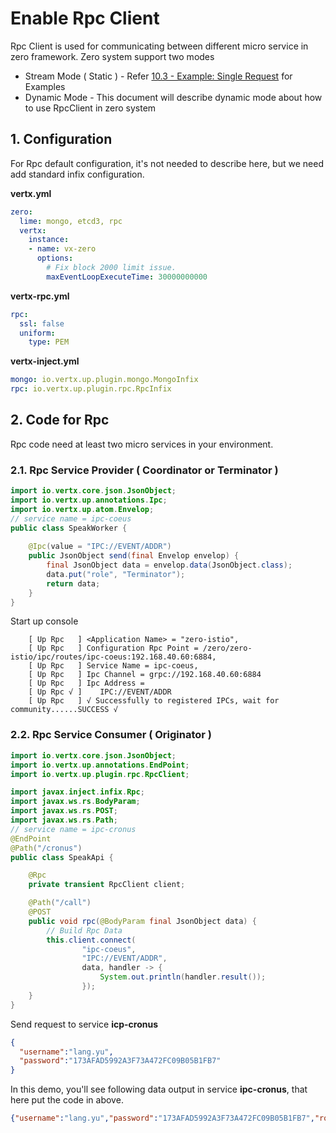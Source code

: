 # Enable Rpc Client

Rpc Client is used for communicating between different micro service in zero framework. Zero system support two modes

* Stream Mode \( Static \) - Refer [10.3 - Example: Single Request](/doc/103-example-single-request.md) for Examples
* Dynamic Mode - This document will describe dynamic mode about how to use RpcClient in zero system

## 1. Configuration

For Rpc default configuration, it's not needed to describe here, but we need add standard infix configuration.

**vertx.yml**

```yaml
zero:
  lime: mongo, etcd3, rpc
  vertx:
    instance:
    - name: vx-zero
      options:
        # Fix block 2000 limit issue.
        maxEventLoopExecuteTime: 30000000000
```

**vertx-rpc.yml**

```yaml
rpc:
  ssl: false
  uniform:
    type: PEM
```

**vertx-inject.yml**

```yaml
mongo: io.vertx.up.plugin.mongo.MongoInfix
rpc: io.vertx.up.plugin.rpc.RpcInfix
```

## 2. Code for Rpc

Rpc code need at least two micro services in your environment.

### 2.1. Rpc Service Provider \( Coordinator or Terminator \)

```java
import io.vertx.core.json.JsonObject;
import io.vertx.up.annotations.Ipc;
import io.vertx.up.atom.Envelop;
// service name = ipc-coeus
public class SpeakWorker {
    
    @Ipc(value = "IPC://EVENT/ADDR")
    public JsonObject send(final Envelop envelop) {
        final JsonObject data = envelop.data(JsonObject.class);
        data.put("role", "Terminator");
        return data;
    }
}
```

Start up console

```
	[ Up Rpc   ] <Application Name> = "zero-istio",
	[ Up Rpc   ] Configuration Rpc Point = /zero/zero-istio/ipc/routes/ipc-coeus:192.168.40.60:6884, 
	[ Up Rpc   ] Service Name = ipc-coeus,
	[ Up Rpc   ] Ipc Channel = grpc://192.168.40.60:6884
	[ Up Rpc   ] Ipc Address = 
	[ Up Rpc √ ] 	IPC://EVENT/ADDR
	[ Up Rpc   ] √ Successfully to registered IPCs, wait for community......SUCCESS √
```

### 2.2. Rpc Service Consumer \( Originator \)

```java
import io.vertx.core.json.JsonObject;
import io.vertx.up.annotations.EndPoint;
import io.vertx.up.plugin.rpc.RpcClient;

import javax.inject.infix.Rpc;
import javax.ws.rs.BodyParam;
import javax.ws.rs.POST;
import javax.ws.rs.Path;
// service name = ipc-cronus
@EndPoint
@Path("/cronus")
public class SpeakApi {

    @Rpc
    private transient RpcClient client;

    @Path("/call")
    @POST
    public void rpc(@BodyParam final JsonObject data) {
        // Build Rpc Data
        this.client.connect(
                "ipc-coeus",
                "IPC://EVENT/ADDR",
                data, handler -> {
                    System.out.println(handler.result());
                });
    }
}
```

Send request to service **icp-cronus**

```json
{
  "username":"lang.yu",
  "password":"173AFAD5992A3F73A472FC09B05B1FB7"
}
```

In this demo, you'll see following data output in service **ipc-cronus**, that here put the code in above. 

```json
{"username":"lang.yu","password":"173AFAD5992A3F73A472FC09B05B1FB7","role":"Terminator"}
```



